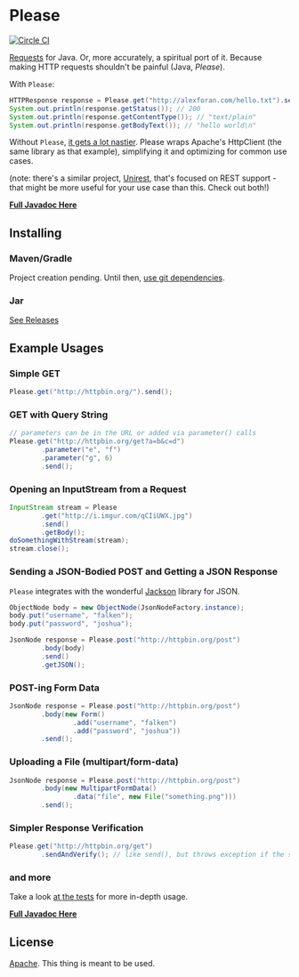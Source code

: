 # Please
[![Circle CI](https://circleci.com/gh/forana/Please.svg?style=svg)](https://circleci.com/gh/forana/Please)

[Requests](http://docs.python-requests.org/en/latest/) for Java. Or, more accurately, a spiritual port of it. Because making HTTP requests shouldn't be painful (Java, _Please_).

With `Please`:

```java
HTTPResponse response = Please.get("http://alexforan.com/hello.txt").send();
System.out.println(response.getStatus()); // 200
System.out.println(response.getContentType()); // "text/plain"
System.out.println(response.getBodyText()); // "hello world\n"
```

Without `Please`, [it gets a lot nastier](https://github.com/forana/Please/blob/master/src/test/java/com/forana/please/ExampleTest.java). Please wraps Apache's HttpClient (the same library as that example), simplifying it and optimizing for common use cases.

(note: there's a similar project, [Unirest](https://github.com/Mashape/unirest-java/), that's focused on REST support - that might be more useful for your use case than this. Check out both!)

**[Full Javadoc Here](http://alexforan.com/Please/latest)**

## Installing

### Maven/Gradle

Project creation pending. Until then, [use git dependencies](https://github.com/bat-cha/gradle-plugin-git-dependencies).

### Jar

[See Releases](https://github.com/forana/Please/releases)

## Example Usages

### Simple GET

```java
Please.get("http://httpbin.org/").send();
```

### GET with Query String

```java
// parameters can be in the URL or added via parameter() calls
Please.get("http://httpbin.org/get?a=b&c=d")
        .parameter("e", "f")
        .parameter("g", 6)
        .send();
```

### Opening an InputStream from a Request

```java
InputStream stream = Please
        .get("http://i.imgur.com/qCIiUWX.jpg")
        .send()
        .getBody();
doSomethingWithStream(stream);
stream.close();
```

### Sending a JSON-Bodied POST and Getting a JSON Response

`Please` integrates with the wonderful [Jackson](https://github.com/FasterXML/jackson) library for JSON.

```java
ObjectNode body = new ObjectNode(JsonNodeFactory.instance);
body.put("username", "falken");
body.put("password", "joshua");

JsonNode response = Please.post("http://httpbin.org/post")
    	.body(body)
    	.send()
    	.getJSON();
```

### POST-ing Form Data

```java
JsonNode response = Please.post("http://httpbin.org/post")
		.body(new Form()
    			.add("username", "falken")
                .add("password", "joshua"))
        .send();
```

### Uploading a File (multipart/form-data)

```java
JsonNode response = Please.post("http://httpbin.org/post")
		.body(new MultipartFormData()
        		.data("file", new File("something.png")))
        .send();
```

### Simpler Response Verification

```java
Please.get("http://httpbin.org/get")
		.sendAndVerify(); // like send(), but throws exception if the status isn't 20X
```

### and more

Take a look [at the tests](https://github.com/forana/Please/tree/master/src/test/java/com/forana/please) for more in-depth usage.

**[Full Javadoc Here](http://alexforan.com/Please/latest)**

## License

[Apache](http://www.apache.org/licenses/LICENSE-2.0). This thing is meant to be used.
